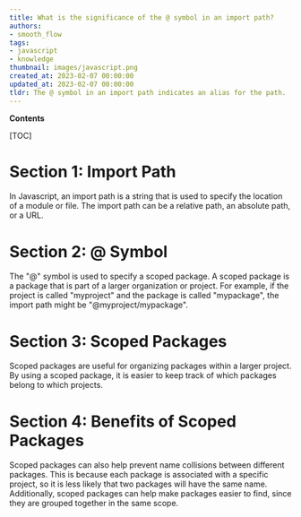 ```yaml
---
title: What is the significance of the @ symbol in an import path?
authors:
- smooth_flow
tags:
- javascript
- knowledge
thumbnail: images/javascript.png
created_at: 2023-02-07 00:00:00
updated_at: 2023-02-07 00:00:00
tldr: The @ symbol in an import path indicates an alias for the path.
---
```


**Contents**

[TOC]

# Section 1: Import Path
In Javascript, an import path is a string that is used to specify the location of a module or file. The import path can be a relative path, an absolute path, or a URL.

# Section 2: @ Symbol
The "@" symbol is used to specify a scoped package. A scoped package is a package that is part of a larger organization or project. For example, if the project is called "myproject" and the package is called "mypackage", the import path might be "@myproject/mypackage".

# Section 3: Scoped Packages
Scoped packages are useful for organizing packages within a larger project. By using a scoped package, it is easier to keep track of which packages belong to which projects.

# Section 4: Benefits of Scoped Packages
Scoped packages can also help prevent name collisions between different packages. This is because each package is associated with a specific project, so it is less likely that two packages will have the same name. Additionally, scoped packages can help make packages easier to find, since they are grouped together in the same scope.

